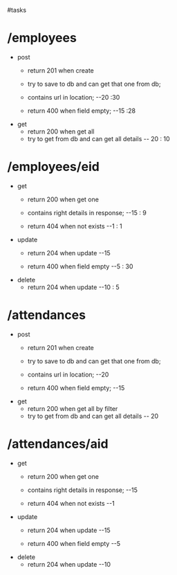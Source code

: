 #tasks
# /employees
* post
	* return 201 when create
	* try to save to db and can get that one from db;
	* contains url in location; --20 :30

	* return 400 when field empty; --15 :28
* get
	* return 200 when get all
	* try to get from db and can get all details -- 20 : 10

# /employees/eid
* get
	* return 200 when get one
	* contains right details in response;  --15 : 9

	* return 404 when not exists --1 : 1
* update
 	* return 204 when update --15

	* return 400 when field empty --5 : 30
* delete
 	* return 204 when update --10 : 5

# /attendances
* post
	* return 201 when create
	* try to save to db and can get that one from db;
	* contains url in location; --20

	* return 400 when field empty; --15
* get
	* return 200 when get all by filter
	* try to get from db and can get all details -- 20


# /attendances/aid
* get
	* return 200 when get one
	* contains right details in response;  --15

	* return 404 when not exists --1
* update
 	* return 204 when update --15

	* return 400 when field empty --5
* delete
 	* return 204 when update --10
